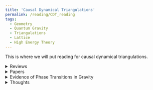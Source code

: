 ```yaml
---
title: 'Causal Dynamical Triangulations'
permalink: /reading/CDT_reading
tags:
  - Geometry
  - Quantum Gravity
  - Triangulations
  - Lattice
  - High Energy Theory
---
```


This is where we will put reading for causal dynamical triangulations.

<details>
  <summary>Reviews</summary>
  <ul>
    <li>
      <a href="https://arxiv.org/abs/hep-th/0509010" target="_blank">
        The Universe from Scratch
      </a>
    </li>
    <li>
      <a href="https://arxiv.org/abs/1302.2173" target="_blank">
        Quantum Gravity via Causal Dynamical Triangulations
      </a>
    </li>
    <li>
      <a href="https://arxiv.org/abs/1111.6938" target="_blank">
        [Thesis] Causal Dynamical Triangulations in Four Dimensions
      </a>
    </li>
    <li>
      <a href="https://arxiv.org/abs/1203.3591" target="_blank">
        Nonperturbative Quantum Gravity
      </a>
    </li>
    <li>
      <a href="https://arxiv.org/abs/hep-th/0505154" target="_blank">
        Reconstructing the Universe
      </a>
    </li>
  </ul>
</details>


<details>
  <summary>Papers</summary>
  <ul>
    <li>
      <a href="https://arxiv.org/abs/1002.3298" target="_blank">
        CDT meets Horava-Lifshitz gravity
      </a>
    </li>
    <li>
      <a href="https://inspirehep.net/literature/870610" target="_blank">
        Hausdorff and spectral dimension of infinite random graphs
      </a>
    </li>
    <li>
      <a href="https://arxiv.org/abs/1705.07653" target="_blank">
        Four-dimensional CDT with toroidal topology
      </a>
    </li>
    <li>
      <a href="https://arxiv.org/abs/0709.2784" target="_blank">
        Putting a cap on causality violations in CDT
      </a>
    </li>
    <li>
      <a href="https://arxiv.org/abs/1108.3932" target="_blank">
        A second-order phase transition in CDT
      </a>
    </li>
    <li>
      <a href="https://arxiv.org/abs/1205.1229" target="_blank">
        Second- and First-Order Phase Transitions in CDT
      </a>
    </li>
    <li>
      <a href="https://arxiv.org/abs/1704.04373" target="_blank">
        New higher-order transition in causal dynamical triangulations
      </a>
    </li>
    <li>
      <a href="https://arxiv.org/abs/1305.4582" target="_blank">
        Causal Dynamical Triangulations without Preferred Foliation
      </a>
    </li>
    <li>
      <a href="https://arxiv.org/abs/1802.10434" target="_blank">
        The phase structure of Causal Dynamical Triangulations with toroidal spatial topology
      </a>
    </li>
    <li>
      <a href="https://arxiv.org/abs/1401.3299" target="_blank">
        Exploring Euclidean Dynamical Triangulations with a Non-trivial Measure Term
      </a>
    </li>
  </ul>
</details>

<details>
  <summary>Evidence of Phase Transitions in Gravity</summary>
  <ul>
    <li>
      <a href="https://arxiv.org/abs/hep-lat/9601024" target="_blank">
        Focusing on the Fixed Points of 4D Simplicial Gravity
      </a>
    </li>
    <li>
      <a href="https://www.sciencedirect.com/science/article/abs/pii/037026939291663T" target="_blank">
        The vacuum in three-dimensional simplicial quantum gravity
      </a>
    </li>
    <li>
      <a href="https://arxiv.org/abs/gr-qc/0102052" target="_blank">
        Notes on Black Hole Phase Transitions
      </a>
    </li>
    <li>
      <a href="https://arxiv.org/abs/1404.0228" target="_blank">
        Big Band as a critical point
      </a>
    </li>
  </ul>
</details>



<details>
  <summary>Thoughts</summary>
  <ul>
    <li>
      Could the phase transitions listed in <a href="https://arxiv.org/abs/gr-qc/0102052" target="_blank">here</a> have something to do with the phase transitions of black holes given in GTD? Find sources and compare
    </li>
  </ul>
</details>
